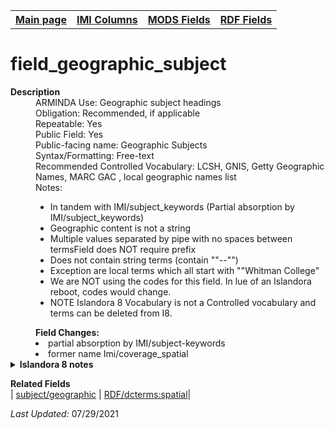 <!DOCTYPE html>
<html>

<body>
<table style="width:100%">
  <tr>
    <th><a href="index.md">Main page</a></th>
	<th><a href="IMI.md">IMI Columns</a></th>
    <th><a href="MODS.md">MODS Fields</a></th>
    <th><a href="RDF.md">RDF Fields</a></th>
  </tr>
</table>

<h1>field_geographic_subject</h1>
<dl>
  <dt><b>Description</b></dt>
  <dd>ARMINDA Use: Geographic subject headings</dd>
  <dd>Obligation: Recommended, if applicable</dd>
  <dd>Repeatable: Yes</dd>
  <dd>Public Field: Yes</dd>
  <dd>Public-facing name: Geographic Subjects</dd>
  <dd>Syntax/Formatting: Free-text</dd>
  <dd>Recommended Controlled Vocabulary: LCSH, GNIS, Getty Geographic Names, MARC GAC  , local geographic names list </dd>
  <dd>Notes: 
	<ul>
		<li>In tandem with IMI/subject_keywords (Partial absorption by IMI/subject_keywords)</li>
		<li>Geographic content is not a string</li>
		<li>Multiple values separated by pipe with no spaces between termsField does NOT require prefix</li>
		<li>Does not contain string terms (contain ""--"")</li>
		<li>Exception are local terms which all start with ""Whitman College"</li>
		<li>We are NOT using the codes for this field. In lue of an Islandora reboot, codes would change.</li>
		<li>NOTE Islandora 8 Vocabulary is not a Controlled vocabulary  and terms can be deleted from I8. </li>
	</ul>
	</dd>
  <dd><b>Field Changes:</b> 
		<li>partial absorption by IMI/subject-keywords </li>
		<li>former name Imi/coverage_spatial</li>
	</dd>
	<details>
		<summary><b>Islandora 8 notes</b></summary>
			<li> Note: default field</li>
			<li>Type of field: Entity reference</li>
			<li>Max Length/Repeatability: Unlimited</li>
			<li>Type of Item Reference/Vocabulary: Taxonomy Term / Geographic Location </li>
	</details>
</dl>
<dl>
	<dt><b>Related Fields</b></dt>
		| <td><a href="mods.subject_geographic.md">subject/geographic</a></td> | <a href="rdf.dcterms_spatial.md">RDF/dcterms:spatial</a>|
</dl>
<p><i>Last Updated: </i>07/29/2021</p>
</body>
</html>
